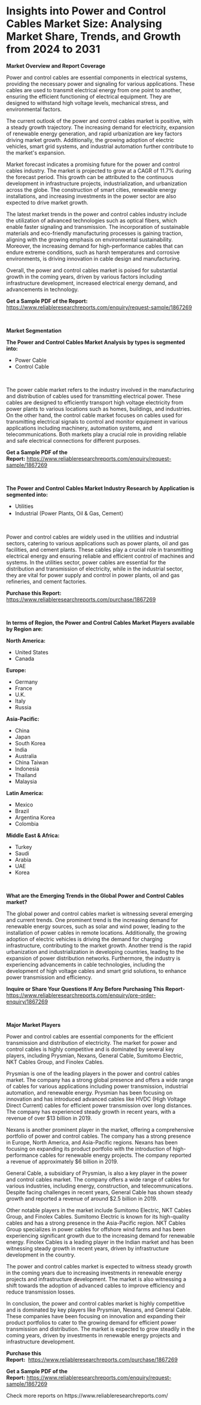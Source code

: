 <p><h1>Insights into Power and Control Cables Market Size: Analysing Market Share, Trends, and Growth from 2024 to 2031</h1></p><p><strong>Market Overview and Report Coverage</strong></p>
<p><p>Power and control cables are essential components in electrical systems, providing the necessary power and signaling for various applications. These cables are used to transmit electrical energy from one point to another, ensuring the efficient functioning of electrical equipment. They are designed to withstand high voltage levels, mechanical stress, and environmental factors.</p><p>The current outlook of the power and control cables market is positive, with a steady growth trajectory. The increasing demand for electricity, expansion of renewable energy generation, and rapid urbanization are key factors driving market growth. Additionally, the growing adoption of electric vehicles, smart grid systems, and industrial automation further contribute to the market's expansion.</p><p>Market forecast indicates a promising future for the power and control cables industry. The market is projected to grow at a CAGR of 11.7% during the forecast period. This growth can be attributed to the continuous development in infrastructure projects, industrialization, and urbanization across the globe. The construction of smart cities, renewable energy installations, and increasing investments in the power sector are also expected to drive market growth.</p><p>The latest market trends in the power and control cables industry include the utilization of advanced technologies such as optical fibers, which enable faster signaling and transmission. The incorporation of sustainable materials and eco-friendly manufacturing processes is gaining traction, aligning with the growing emphasis on environmental sustainability. Moreover, the increasing demand for high-performance cables that can endure extreme conditions, such as harsh temperatures and corrosive environments, is driving innovation in cable design and manufacturing.</p><p>Overall, the power and control cables market is poised for substantial growth in the coming years, driven by various factors including infrastructure development, increased electrical energy demand, and advancements in technology.</p></p>
<p><strong>Get a Sample PDF of the Report:</strong> <a href="https://www.reliableresearchreports.com/enquiry/request-sample/1867269">https://www.reliableresearchreports.com/enquiry/request-sample/1867269</a></p>
<p>&nbsp;</p>
<p><strong>Market Segmentation</strong></p>
<p><strong>The Power and Control Cables Market Analysis by types is segmented into:</strong></p>
<p><ul><li>Power Cable</li><li>Control Cable</li></ul></p>
<p>&nbsp;</p>
<p><p>The power cable market refers to the industry involved in the manufacturing and distribution of cables used for transmitting electrical power. These cables are designed to efficiently transport high voltage electricity from power plants to various locations such as homes, buildings, and industries. On the other hand, the control cable market focuses on cables used for transmitting electrical signals to control and monitor equipment in various applications including machinery, automation systems, and telecommunications. Both markets play a crucial role in providing reliable and safe electrical connections for different purposes.</p></p>
<p><strong>Get a Sample PDF of the Report:</strong>&nbsp;<a href="https://www.reliableresearchreports.com/enquiry/request-sample/1867269">https://www.reliableresearchreports.com/enquiry/request-sample/1867269</a></p>
<p>&nbsp;</p>
<p><strong>The Power and Control Cables Market Industry Research by Application is segmented into:</strong></p>
<p><ul><li>Utilities</li><li>Industrial (Power Plants, Oil & Gas, Cement）</li></ul></p>
<p>&nbsp;</p>
<p><p>Power and control cables are widely used in the utilities and industrial sectors, catering to various applications such as power plants, oil and gas facilities, and cement plants. These cables play a crucial role in transmitting electrical energy and ensuring reliable and efficient control of machines and systems. In the utilities sector, power cables are essential for the distribution and transmission of electricity, while in the industrial sector, they are vital for power supply and control in power plants, oil and gas refineries, and cement factories.</p></p>
<p><strong>Purchase this Report:</strong>&nbsp; <a href="https://www.reliableresearchreports.com/purchase/1867269">https://www.reliableresearchreports.com/purchase/1867269</a></p>
<p>&nbsp;</p>
<p><strong>In terms of Region, the Power and Control Cables Market Players available by Region are:</strong></p>
<p>
    <p> <strong> North America: </strong>
        <ul>
            <li>United States</li>
            <li>Canada</li>
        </ul>
        </p> 
    <p> <strong> Europe: </strong>
        <ul>
            <li>Germany</li>
            <li>France</li>
            <li>U.K.</li>
            <li>Italy</li>
            <li>Russia</li>
        </ul>
        </p> 
    <p> <strong> Asia-Pacific: </strong>
        <ul>
            <li>China</li>
            <li>Japan</li>
            <li>South Korea</li>
            <li>India</li>
            <li>Australia</li>
            <li>China Taiwan</li>
            <li>Indonesia</li>
            <li>Thailand</li>
            <li>Malaysia</li>
        </ul>
        </p> 
    <p> <strong> Latin America: </strong>
        <ul>
            <li>Mexico</li>
            <li>Brazil</li>
            <li>Argentina Korea</li>
            <li>Colombia</li>
        </ul>
        </p> 
    <p> <strong> Middle East & Africa: </strong>
        <ul>
            <li>Turkey</li>
            <li>Saudi</li>
            <li>Arabia</li>
            <li>UAE</li>
            <li>Korea</li>
        </ul>
    </p>
    </p>
<p>&nbsp;</p>
<p><strong>What are the Emerging Trends in the Global Power and Control Cables market?</strong></p>
<p><p>The global power and control cables market is witnessing several emerging and current trends. One prominent trend is the increasing demand for renewable energy sources, such as solar and wind power, leading to the installation of power cables in remote locations. Additionally, the growing adoption of electric vehicles is driving the demand for charging infrastructure, contributing to the market growth. Another trend is the rapid urbanization and industrialization in developing countries, leading to the expansion of power distribution networks. Furthermore, the industry is experiencing advancements in cable technologies, including the development of high voltage cables and smart grid solutions, to enhance power transmission and efficiency.</p></p>
<p><strong>Inquire or Share Your Questions If Any Before Purchasing This Report</strong>- <a href="https://www.reliableresearchreports.com/enquiry/pre-order-enquiry/1867269">https://www.reliableresearchreports.com/enquiry/pre-order-enquiry/1867269</a></p>
<p>&nbsp;</p>
<p><strong>Major Market Players</strong></p>
<p><p>Power and control cables are essential components for the efficient transmission and distribution of electricity. The market for power and control cables is highly competitive and is dominated by several key players, including Prysmian, Nexans, General Cable, Sumitomo Electric, NKT Cables Group, and Finolex Cables.</p><p>Prysmian is one of the leading players in the power and control cables market. The company has a strong global presence and offers a wide range of cables for various applications including power transmission, industrial automation, and renewable energy. Prysmian has been focusing on innovation and has introduced advanced cables like HVDC (High Voltage Direct Current) cables for efficient power transmission over long distances. The company has experienced steady growth in recent years, with a revenue of over $13 billion in 2019.</p><p>Nexans is another prominent player in the market, offering a comprehensive portfolio of power and control cables. The company has a strong presence in Europe, North America, and Asia-Pacific regions. Nexans has been focusing on expanding its product portfolio with the introduction of high-performance cables for renewable energy projects. The company reported a revenue of approximately $6 billion in 2019.</p><p>General Cable, a subsidiary of Prysmian, is also a key player in the power and control cables market. The company offers a wide range of cables for various industries, including energy, construction, and telecommunications. Despite facing challenges in recent years, General Cable has shown steady growth and reported a revenue of around $2.5 billion in 2019.</p><p>Other notable players in the market include Sumitomo Electric, NKT Cables Group, and Finolex Cables. Sumitomo Electric is known for its high-quality cables and has a strong presence in the Asia-Pacific region. NKT Cables Group specializes in power cables for offshore wind farms and has been experiencing significant growth due to the increasing demand for renewable energy. Finolex Cables is a leading player in the Indian market and has been witnessing steady growth in recent years, driven by infrastructure development in the country.</p><p>The power and control cables market is expected to witness steady growth in the coming years due to increasing investments in renewable energy projects and infrastructure development. The market is also witnessing a shift towards the adoption of advanced cables to improve efficiency and reduce transmission losses.</p><p>In conclusion, the power and control cables market is highly competitive and is dominated by key players like Prysmian, Nexans, and General Cable. These companies have been focusing on innovation and expanding their product portfolios to cater to the growing demand for efficient power transmission and distribution. The market is expected to grow steadily in the coming years, driven by investments in renewable energy projects and infrastructure development.</p></p>
<p><strong>Purchase this Report:</strong>&nbsp;&nbsp;<a href="https://www.reliableresearchreports.com/purchase/1867269">https://www.reliableresearchreports.com/purchase/1867269</a></p>
<p></p>
<p><strong>Get a Sample PDF of the Report:</strong>&nbsp;<a href="https://www.reliableresearchreports.com/enquiry/request-sample/1867269">https://www.reliableresearchreports.com/enquiry/request-sample/1867269</a></p>
<p>Check more reports on https://www.reliableresearchreports.com/</p>